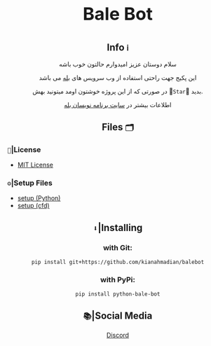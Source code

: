 <div align='center'>
<p style = "font-size: 40px;"><b> Bale Bot </b></p>

## Info `ℹ`

سلام دوستان عزیز امیدوارم حالتون خوب باشه 

این پکیج جهت راحتی استفاده از وب سرویس های [بله](https://bale.ai/) می باشد


در صورتی که از این پروژه خوشتون اومد میتونید بهش 🌟`Star`🌟 بدید.




اطلاعات بیشتر در [سایت برنامه نویسان بله](https://devbale.ir/)

## Files `🗂`

</div>

### `📜`|License 
* [MIT License](https://github.com/kianahmadian/bale-bot/blob/main/LICENSE)

### `⚙`|Setup Files 
* [setup (Python)](https://github.com/kianahmadian/bale-bot/blob/main/setup.py)
* [setup (cfd)](https://github.com/kianahmadian/bale-bot/blob/main/setup.cfd)


<div align='center'>

## `⬇`|Installing 

### with Git:

```
pip install git+https://github.com/kianahmadian/balebot
```

### with PyPi:

```
pip install python-bale-bot
```

</div>


<div align='center'>

## `📚`|Social Media

<a href="https://discord.com/users/684748470799958033"> Discord </a>

</div>
